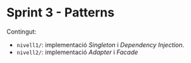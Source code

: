 # Sprint 3 - Patterns  
Contingut:  
- `nivell1/`: implementació _Singleton_ i _Dependency Injection_.  
- `nivell2/`: implementació _Adapter_ i _Facade_  